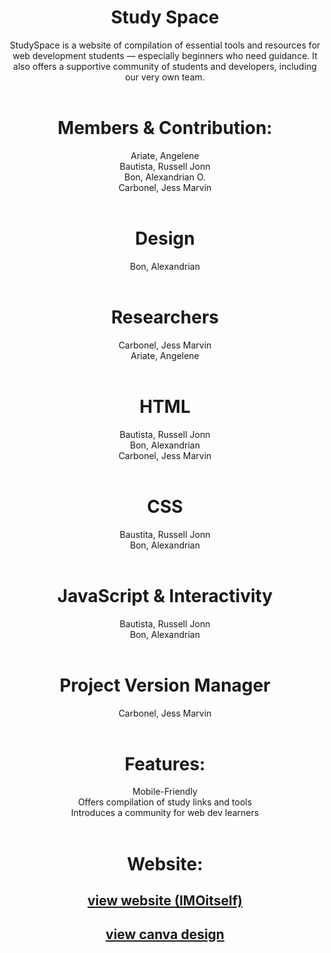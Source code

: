 <div align="center">

# Study Space
StudySpace is a website of compilation of essential tools and resources for web development students — especially beginners who need guidance. It also offers a supportive community of students and developers, including our very own team.
<br><br>

# Members & Contribution:
Ariate, Angelene <br>
Bautista, Russell Jonn <br>
Bon, Alexandrian O. <br>
Carbonel, Jess Marvin
<br><br>

# Design
Bon, Alexandrian
<br><br>

# Researchers
Carbonel, Jess Marvin <br>
Ariate, Angelene
<br><br>

# HTML
Bautista, Russell Jonn <br>
Bon, Alexandrian <br>
Carbonel, Jess Marvin
<br><br>

# CSS
Baustita, Russell Jonn <br>
Bon, Alexandrian
<br><br>

# JavaScript & Interactivity
Bautista, Russell Jonn <br>
Bon, Alexandrian 
<br><br>

# Project Version Manager
Carbonel, Jess Marvin
<br><br>

# Features:
Mobile-Friendly<br>
Offers compilation of study links and tools<br>
Introduces a community for web dev learners
<br><br>

# Website:


## [view website (IMOitself)](https://imoitself.github.io/MidtrmProjG2/home.html)

## [view canva design](https://www.canva.com/design/DAGzypXJrxg/xidJYjE23wxf6Mr78-Wjpw/edit?utm_content=DAGzypXJrxg&utm_campaign=designshare&utm_medium=link2&utm_source=sharebutton)

</div>
